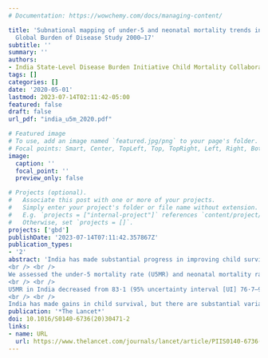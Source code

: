 ```yaml
---
# Documentation: https://wowchemy.com/docs/managing-content/

title: 'Subnational mapping of under-5 and neonatal mortality trends in India: the
  Global Burden of Disease Study 2000–17'
subtitle: ''
summary: ''
authors:
- India State-Level Disease Burden Initiative Child Mortality Collaborators
tags: []
categories: []
date: '2020-05-01'
lastmod: 2023-07-14T02:11:42-05:00
featured: false
draft: false
url_pdf: "india_u5m_2020.pdf"

# Featured image
# To use, add an image named `featured.jpg/png` to your page's folder.
# Focal points: Smart, Center, TopLeft, Top, TopRight, Left, Right, BottomLeft, Bottom, BottomRight.
image:
  caption: ''
  focal_point: ''
  preview_only: false

# Projects (optional).
#   Associate this post with one or more of your projects.
#   Simply enter your project's folder or file name without extension.
#   E.g. `projects = ["internal-project"]` references `content/project/deep-learning/index.md`.
#   Otherwise, set `projects = []`.
projects: ['gbd']
publishDate: '2023-07-14T07:11:42.357867Z'
publication_types:
- '2'
abstract: 'India has made substantial progress in improving child survival over the past few decades, but a comprehensive understanding of child mortality trends at disaggregated geographical levels is not available. We present a detailed analysis of subnational trends of child mortality to inform efforts aimed at meeting the India National Health Policy (NHP) and Sustainable Development Goal (SDG) targets for child mortality.
<br /> <br />
We assessed the under-5 mortality rate (U5MR) and neonatal mortality rate (NMR) from 2000 to 2017 in 5 × 5 km grids across India, and for the districts and states of India, using all accessible data from various sources including surveys with subnational geographical information. The 31 states and groups of union territories were categorised into three groups using their Socio-demographic Index (SDI) level, calculated as part of the Global Burden of Diseases, Injuries, and Risk Factors Study on the basis of per-capita income, mean education, and total fertility rate in women younger than 25 years. Inequality between districts within the states was assessed using the coefficient of variation. We projected U5MR and NMR for the states and districts up to 2025 and 2030 on the basis of the trends from 2000 to 2017 and compared these projections with the NHP 2025 and SDG 2030 targets for U5MR (23 deaths and 25 deaths per 1000 livebirths, respectively) and NMR (16 deaths and 12 deaths per 1000 livebirths, respectively). We assessed the causes of child death and the contribution of risk factors to child deaths at the state level.
<br /> <br />
U5MR in India decreased from 83·1 (95% uncertainty interval [UI] 76·7–90·1) in 2000 to 42·4 (36·5–50·0) per 1000 livebirths in 2017, and NMR from 38·0 (34·2–41·6) to 23·5 (20·1–27·8) per 1000 livebirths. U5MR varied 5·7 times between the states of India and 10·5 times between the 723 districts of India in 2017, whereas NMR varied 4·5 times and 8·0 times, respectively. In the low SDI states, 275 (88%) districts had a U5MR of 40 or more per 1000 livebirths and 291 (93%) districts had an NMR of 20 or more per 1000 livebirths in 2017. The annual rate of change from 2010 to 2017 varied among the districts from a 9·02% (95% UI 6·30–11·63) reduction to no significant change for U5MR and from an 8·05% (95% UI 5·34–10·74) reduction to no significant change for NMR. Inequality between districts within the states increased from 2000 to 2017 in 23 of the 31 states for U5MR and in 24 states for NMR, with the largest increases in Odisha and Assam among the low SDI states. If the trends observed up to 2017 were to continue, India would meet the SDG 2030 U5MR target but not the SDG 2030 NMR target or either of the NHP 2025 targets. To reach the SDG 2030 targets individually, 246 (34%) districts for U5MR and 430 (59%) districts for NMR would need a higher rate of improvement than they had up to 2017. For all major causes of under-5 death in India, the death rate decreased between 2000 and 2017, with the highest decline for infectious diseases, intermediate decline for neonatal disorders, and the smallest decline for congenital birth defects, although the magnitude of decline varied widely between the states. Child and maternal malnutrition was the predominant risk factor, to which 68·2% (65·8–70·7) of under-5 deaths and 83·0% (80·6–85·0) of neonatal deaths in India could be attributed in 2017; 10·8% (9·1–12·4) of under-5 deaths could be attributed to unsafe water and sanitation and 8·8% (7·0–10·3) to air pollution.
<br /> <br />
India has made gains in child survival, but there are substantial variations between the states in the magnitude and rate of decline in mortality, and even higher variations between the districts of India. Inequality between districts within states has increased for the majority of the states. The district-level trends presented here can provide crucial guidance for targeted efforts needed in India to reduce child mortality to meet the Indian and global child survival targets. District-level mortality trends along with state-level trends in causes of under-5 and neonatal death and the risk factors in this Article provide a comprehensive reference for further planning of child mortality reduction in India.'
publication: '*The Lancet*'
doi: 10.1016/S0140-6736(20)30471-2
links:
- name: URL
  url: https://www.thelancet.com/journals/lancet/article/PIIS0140-6736(20)30471-2/fulltext
---
```

